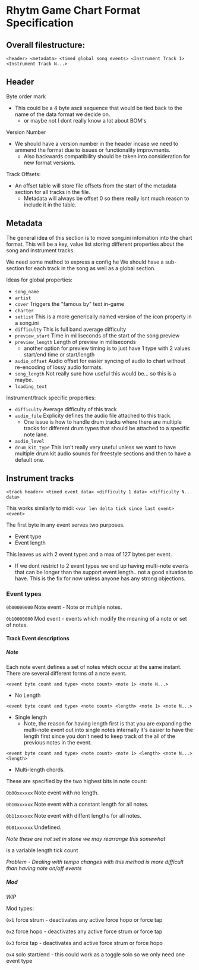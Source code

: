 # Rhytm Game Chart Format Specification

## Overall filestructure:

`<header> <metadata> <timed global song events> <Instrument Track 1> <Instrument Track N...>`


## Header

Byte order mark
- This could be a 4 byte ascii sequence that would be tied back to the name of the data format we decide on.
  - or maybe not I dont really know a lot about BOM's

Version Number
- We should have a version number in the header incase we need to ammend the format due to issues or functionality improvments.
  - Also backwards compatibility should be taken into consideration for new format versions.

Track Offsets:
- An offset table will store file offsets from the start of the metadata section for all tracks in the file.
  - Metadata will always be offset 0 so there really isnt much reason to include it in the table.


## Metadata

The general idea of this section is to move song.ini infomation into the chart format.
This will be a key, value list storing different properties about the song and instrument tracks.


We need some method to express a config he
We should have a sub-section for each track in the song as well as a global section.

Ideas for global properties:
- `song_name`
- `artist`
- `cover` Triggers the "famous by" text in-game
- `charter`
- `setlist` This is a more generically named version of the icon property in a song.ini
- `difficulty` This is full band average difficulty
- `preview_start` Time in milliseconds of the start of the song preview
- `preview_length` Length of preview in milliseconds
  - another option for preview timing is to just have 1 type with 2 values start/end time or start/length
- `audio_offset` Audio offset for easier syncing of audio to chart without re-encoding of lossy audio formats.
- `song_length` Not really sure how useful this would be... so this is a maybe.
- `loading_text`

Instrument/track specific properties:
- `difficulty` Average difficulty of this track
- `audio_file` Explicity defines the audio file attached to this track.
  - One issue is how to handle drum tracks where there are multiple tracks for different drum types that should be attached to a specific note lane.
- `audio_level`
- `drum_kit_type` This isn't really very useful unless we want to have multiple drum kit audio sounds for freestyle sections and then to have a default one.



## Instrument tracks

`<track header> <timed event data> <difficulty 1 data> <difficulty N... data>`
    
This works similarly to midi:
`<var len delta tick since last event> <event>`

The first byte in any event serves two purposes.
- Event type
- Event length

This leaves us with 2 event types and a max of 127 bytes per event.
  - If we dont restrict to 2 event types we end up having multi-note events that can be longer than the support event length.. not a good situation to have. This is the fix for now unless anyone has any strong objections.

### Event types

`0b00000000` Note event - Note or multiple notes.

`0b10000000` Mod event - events which modify the meaning of a note or set of notes.



#### Track Event descriptions

##### Note
Each note event defines a set of notes which occur at the same instant. There are several different forms of a note event.

`<event byte count and type> <note count> <note 1> <note N...>`
- No Length

`<event byte count and type> <note count> <length> <note 1> <note N...>`
- Single length
  - Note, the reason for having length first is that you are expanding the multi-note event out into single notes internally it's easier to have the length first since you don't need to keep track of the all of the previous notes in the event.

`<event byte count and type> <note count> <note 1> <length> <note N...> <length>`
- Multi-length chords.

These are specified by the two highest bits in note count:

`0b00xxxxxx` Note event with no length.

`0b10xxxxxx` Note event with a constant length for all notes.

`0b11xxxxxx` Note event with diffent lengths for all notes.

`0b01xxxxxx` Undefined.

*Note these are not set in stone we may rearrange this somewhat*

<length> is a variable length tick count

*Problem - Dealing with tempo changes with this method is more difficult than having note on/off events* 


##### Mod

*WIP*

Mod types:

`0x1` force strum - deactivates any active force hopo or force tap

`0x2` force hopo - deactivates any active force strum or force tap

`0x3` force tap - deactivates and active force strum or force hopo

`0x4` solo start/end - this could work as a toggle solo so we only need one event type
